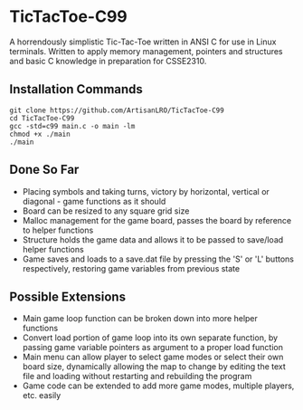 # TicTacToe-C99

A horrendously simplistic Tic-Tac-Toe written in ANSI C for use in Linux terminals. Written to apply memory management, pointers and structures and basic C knowledge in preparation for CSSE2310.

## Installation Commands
```
git clone https://github.com/ArtisanLRO/TicTacToe-C99
cd TicTacToe-C99
gcc -std=c99 main.c -o main -lm
chmod +x ./main
./main
```
## Done So Far
- Placing symbols and taking turns, victory by horizontal, vertical or diagonal - game functions as it should
- Board can be resized to any square grid size
- Malloc management for the game board, passes the board by reference to helper functions
- Structure holds the game data and allows it to be passed to save/load helper functions
- Game saves and loads to a save.dat file by pressing the 'S' or 'L' buttons respectively, restoring game variables from previous state

## Possible Extensions
- Main game loop function can be broken down into more helper functions
- Convert load portion of game loop into its own separate function, by passing game variable pointers as argument to a proper load function
- Main menu can allow player to select game modes or select their own board size, dynamically allowing the map to change by editing the text file and loading without restarting and rebuilding the program
- Game code can be extended to add more game modes, multiple players, etc. easily
